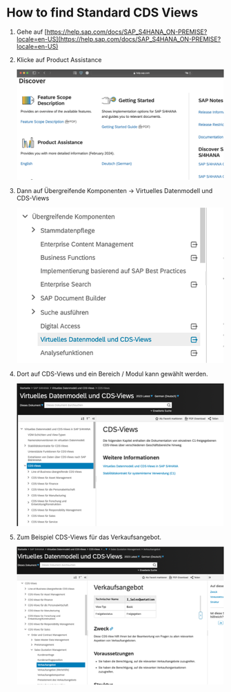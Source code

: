 # How to find Standard CDS Views

1. Gehe auf [https://help.sap.com/docs/SAP_S4HANA_ON-PREMISE?locale=en-US](https://help.sap.com/docs/SAP_S4HANA_ON-PREMISE?locale=en-US)
2. Klicke auf Product Assistance
    
    ![Untitled](How%20to%20find%20Standard%20CDS%20Views%20a2b1ace5250947529d038f01e92a0637/Untitled.png)
    
3. Dann auf Übergreifende Komponenten → Virtuelles Datenmodell und CDS-Views
    
    ![Untitled](How%20to%20find%20Standard%20CDS%20Views%20a2b1ace5250947529d038f01e92a0637/Untitled%201.png)
    
4. Dort auf CDS-Views und ein Bereich / Modul kann gewählt werden.
    
    ![Untitled](How%20to%20find%20Standard%20CDS%20Views%20a2b1ace5250947529d038f01e92a0637/Untitled%202.png)
    
5. Zum Beispiel CDS-Views für das Verkaufsangebot.
    
    ![Untitled](How%20to%20find%20Standard%20CDS%20Views%20a2b1ace5250947529d038f01e92a0637/Untitled%203.png)